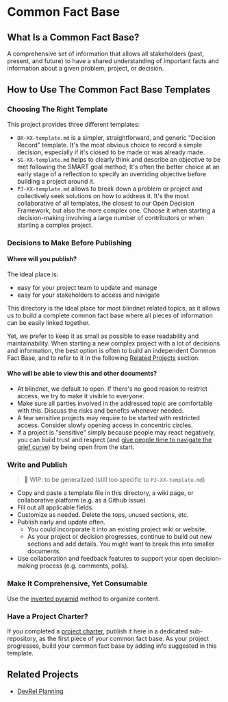 # Common Fact Base

## What Is a Common Fact Base?

A comprehensive set of information that allows all stakeholders (past, present, and future) to have a shared understanding of important facts and information about a given problem, project, or decision.

## How to Use The Common Fact Base Templates

### Choosing The Right Template

This project provides three different templates:

- `DR-XX-template.md` is a simpler, straightforward, and generic "Decision Record" template. It's the most obvious choice to record a simple decision, especially if it's closed to be made or was already made.
- `SG-XX-template.md` helps to clearly think and describe an objective to be met following the SMART goal method; It's often the better choice at an early stage of a reflection to specify an overriding objective before building a project around it.
- `PJ-XX-template.md` allows to break down a problem or project and collectively seek solutions on how to address it. It's the most collaborative of all templates, the closest to our Open Decision Framework, but also the more complex one. Choose it when starting a decision-making involving a large number of contributors or when starting a complex project.

### Decisions to Make Before Publishing

#### Where will you publish?

The ideal place is:

- easy for your project team to update and manage
- easy for your stakeholders to access and navigate

This directory is the ideal place for most blindnet related topics, as it allows us to build a complete common fact base where all pieces of information can be easily linked together.

Yet, we prefer to keep it as small as possible to ease readability and maintainability.
When starting a new complex project with a lot of decisions and information, the best option is often to build an independent Common Fact Base, and to refer to it in the following [Related Projects](#related-projects) section.

#### Who will be able to view this and other documents?

- At blindnet, we default to open. If there's no good reason to restrict access, we try to make it visible to everyone.
- Make sure all parties involved in the addressed topic are comfortable with this. Discuss the risks and benefits whenever needed.
- A few sensitive projects may require to be started with restricted access. Consider slowly opening access in concentric circles.
- If a project is "sensitive" simply because people may react negatively, you can build trust and respect (and [give people time to navigate the grief curve](http://www.whatnextconsultancy.co.uk/blog/managing-change-change-curve.aspx)) by being open from the start.

### Write and Publish

> :construction: WIP: to be generalized (still too specific to `PJ-XX-template.md`)

- Copy and paste a template file in this directory, a wiki page, or collaborative platform (e.g. as a Github issue)
- Fill out all applicable fields.
- Customize as needed. Delete the tops, unused sections, etc.
- Publish early and update often.
  - You could incorporate it into an existing project wiki or website.
  - As your project or decision progresses, continue to build out new sections
    and add details. You might want to break this into smaller documents.
- Use collaboration and feedback features to support your open decision-making process (e.g. comments, polls).

### Make It Comprehensive, Yet Consumable

Use the [inverted pyramid](https://www.s8080.com/blog-news/writing-detail-pages-information-pages) method to organize content.

### Have a Project Charter?

If you completed a [project charter](https://www.smartsheet.com/blog/project-charter-templates-and-guidelines-every-business-need), publish it here in a dedicated sub-repository, as the first piece of your common fact base. As your project progresses, build your common fact base by adding info suggested in this template.

## Related Projects

- [DevRel Planning](https://github.com/blindnet-io/devrel-planning/)
